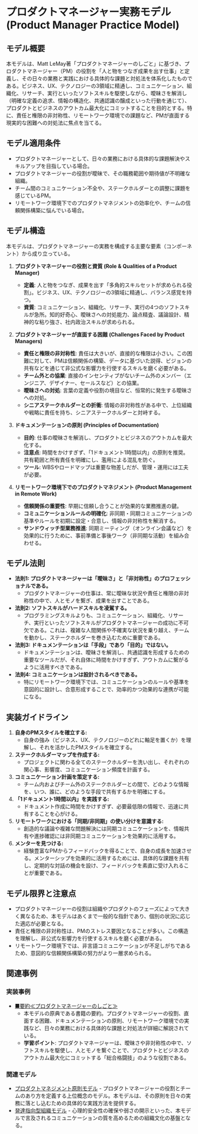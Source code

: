 # プロダクトマネージャー実務モデル (Product Manager Practice Model)

## モデル概要
本モデルは、Matt LeMay著「プロダクトマネージャーのしごと」に基づき、プロダクトマネージャー（PM）の役割を「人と物をつなぎ成果を出す仕事」と定義し、その日々の業務と実践における具体的な課題と対処法を体系化したものである。ビジネス、UX、テクノロジーの3領域に精通し、コミュニケーション、組織化、リサーチ、実行といったソフトスキルを駆使しながら、曖昧さを解消し（明確な定義の追求、情報の構造化、共通認識の醸成といった行動を通じて）、プロダクトとビジネスのアウトカム最大化にコミットすることを目的とする。特に、責任と権限の非対称性、リモートワーク環境での課題など、PMが直面する現実的な困難への対処法に焦点を当てる。

## モデル適用条件
- プロダクトマネージャーとして、日々の業務における具体的な課題解決やスキルアップを目指している場合。
- プロダクトマネージャーの役割が曖昧で、その職務範囲や期待値が不明確な組織。
- チーム間のコミュニケーション不全や、ステークホルダーとの調整に課題を感じているPM。
- リモートワーク環境下でのプロダクトマネジメントの効率化や、チームの信頼関係構築に悩んでいる場合。

## モデル構造
本モデルは、プロダクトマネージャーの実務を構成する主要な要素（コンポーネント）から成り立っている。

1.  **プロダクトマネージャーの役割と資質 (Role & Qualities of a Product Manager)**
    -   **定義**: 人と物をつなぎ、成果を出す「多角的スキルセットが求められる役割」。ビジネス、UX、テクノロジーの3領域に精通し、バランス感覚を持つ。
    -   **資質**: コミュニケーション、組織化、リサーチ、実行の4つのソフトスキルが急所。知的好奇心、曖昧さへの対処能力、論点精査、議論設計、精神的な粘り強さ、社内政治スキルが求められる。

2.  **プロダクトマネージャーが直面する困難 (Challenges Faced by Product Managers)**
    -   **責任と権限の非対称性**: 責任は大きいが、直接的な権限は小さい。この困難に対して、PMは信頼関係の構築、データに基づいた説得、ビジョンの共有などを通じて非公式な影響力を行使するスキルを磨く必要がある。
    -   **チーム外との協業**: 直接のインセンティブがないチーム外のメンバー（エンジニア、デザイナー、セールスなど）との協業。
    -   **曖昧さへの対処**: 言葉の定義や役割の境目など、恒常的に発生する曖昧さへの対処。
    -   **シニアステークホルダーとの折衝**: 情報の非対称性がある中で、上位組織や戦略に責任を持ち、シニアステークホルダーと対峙する。

3.  **ドキュメンテーションの原則 (Principles of Documentation)**
    -   **目的**: 仕事の曖昧さを解消し、プロダクトとビジネスのアウトカムを最大化する。
    -   **注意点**: 時間をかけすぎず、「1ドキュメント1時間以内」の原則を推奨。共有範囲と所有責任を明確にし、濫用による混乱を防ぐ。
    -   **ツール**: WBSやロードマップは重要な物差しだが、管理・運用には工夫が必要。

4.  **リモートワーク環境下でのプロダクトマネジメント (Product Management in Remote Work)**
    -   **信頼関係の重要性**: 早期に信頼し合うことが効果的な業務推進の鍵。
    -   **コミュニケーションルールの明確化**: 非同期・同期コミュニケーションの基準やルールを初期に設定・合意し、情報の非対称性を解消する。
    -   **サンドウィッチ型業務推進**: 同期ミーティング（オンライン会議など）を効果的に行うために、事前準備と事後ワーク（非同期な活動）を組み合わせる。

## モデル法則
- **法則1: プロダクトマネージャーは「曖昧さ」と「非対称性」のプロフェッショナルである。**
  -   プロダクトマネージャーの仕事は、常に曖昧な状況や責任と権限の非対称性の中で、人とモノを繋ぎ、成果を出すことである。
- **法則2: ソフトスキルがハードスキルを凌駕する。**
  -   プログラミングスキルよりも、コミュニケーション、組織化、リサーチ、実行といったソフトスキルがプロダクトマネージャーの成功に不可欠である。これは、複雑な人間関係や不確実な状況を乗り越え、チームを動かし、ステークホルダーを巻き込むために重要である。
- **法則3: ドキュメンテーションは「手段」であり「目的」ではない。**
  -   ドキュメンテーションは、曖昧さを解消し、共通認識を形成するための重要なツールだが、それ自体に時間をかけすぎず、アウトカムに繋がるように活用すべきである。
- **法則4: コミュニケーションは設計されるべきである。**
  -   特にリモートワーク環境下では、コミュニケーションのルールや基準を意図的に設計し、合意形成することで、効率的かつ効果的な連携が可能になる。

## 実装ガイドライン
1.  **自身のPMスタイルを確立する:**
    -   自身の強み（ビジネス、UX、テクノロジーのどれに軸足を置くか）を理解し、それを活かしたPMスタイルを確立する。
2.  **ステークホルダーマップを作成する:**
    -   プロジェクトに関わる全てのステークホルダーを洗い出し、それぞれの関心事、影響度、コミュニケーション頻度を計画する。
3.  **コミュニケーション計画を策定する:**
    -   チーム内およびチーム外のステークホルダーとの間で、どのような情報を、いつ、誰に、どのような手段で共有するかを明確にする。
4.  **「1ドキュメント1時間以内」を実践する:**
    -   ドキュメント作成に時間をかけすぎず、必要最低限の情報で、迅速に共有することを心がける。
5.  **リモートワークにおける「同期/非同期」の使い分けを意識する:**
    -   創造的な議論や複雑な問題解決には同期コミュニケーションを、情報共有や進捗確認には非同期コミュニケーションを効果的に活用する。
6.  **メンターを見つける:**
    -   経験豊富なPMからフィードバックを得ることで、自身の成長を加速させる。メンターシップを効果的に活用するためには、具体的な課題を共有し、定期的な対話の機会を設け、フィードバックを素直に受け入れることが重要である。

## モデル限界と注意点
- プロダクトマネージャーの役割は組織やプロダクトのフェーズによって大きく異なるため、本モデルはあくまで一般的な指針であり、個別の状況に応じた適応が必要となる。
- 責任と権限の非対称性は、PMのストレス要因となることが多い。この構造を理解し、非公式な影響力を行使するスキルを磨く必要がある。
- リモートワーク環境下では、非言語コミュニケーションが不足しがちであるため、意図的な信頼関係構築の努力がより一層求められる。

## 関連事例

### 実装事例
- [■要約≪プロダクトマネージャーのしごと≫](https://ty25148248.hatenablog.com/entry/2023/10/15/172049)
  -   本モデルの原典である書籍の要約。プロダクトマネージャーの役割、直面する困難、ドキュメンテーションの原則、リモートワーク環境での実践など、日々の業務における具体的な課題と対処法が詳細に解説されている。
  -   **学習ポイント**: プロダクトマネージャーは、曖昧さや非対称性の中で、ソフトスキルを駆使し、人とモノを繋ぐことで、プロダクトとビジネスのアウトカム最大化にコミットする「総合格闘技」のような役割である。

### 関連モデル
- [プロダクトマネジメント原則モデル](../../02_Container/ProductManager/プロダクトマネジメント原則モデル.md) - プロダクトマネージャーの役割とチームのあり方を定義する上位概念のモデル。本モデルは、その原則を日々の実務に落とし込むための具体的な実践方法を提供する。
- [発達指向型組織モデル](../../03_Component/EngingeeringManager/発達指向型組織モデル.md) - 心理的安全性の確保や弱さの開示といった、本モデルで言及されるコミュニケーションの質を高めるための組織文化の基盤となる。
